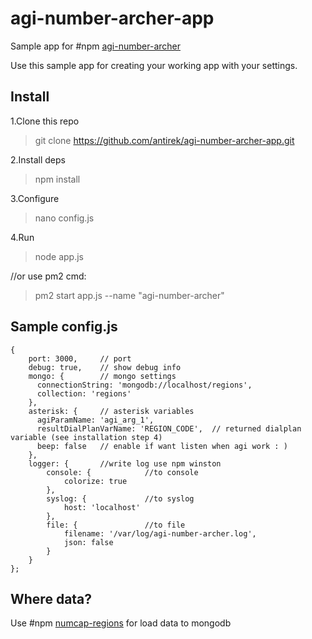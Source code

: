 # agi-number-archer-app

Sample app for #npm [agi-number-archer](http://github.com/antirek/agi-number-archer)

Use this sample app for creating your working app with your settings.


## Install

1.Clone this repo

> git clone https://github.com/antirek/agi-number-archer-app.git

2.Install deps

> npm install

3.Configure

> nano config.js

4.Run

> node app.js   

//or use pm2 cmd: 

> pm2 start app.js --name "agi-number-archer"


## Sample config.js
`````
{
    port: 3000,     // port
    debug: true,    // show debug info
    mongo: {        // mongo settings
      connectionString: 'mongodb://localhost/regions',  
      collection: 'regions'
    },
    asterisk: {     // asterisk variables
      agiParamName: 'agi_arg_1',
      resultDialPlanVarName: 'REGION_CODE',  // returned dialplan variable (see installation step 4)
      beep: false   // enable if want listen when agi work : )
    },
    logger: {       //write log use npm winston
        console: {            //to console
            colorize: true            
        },
        syslog: {             //to syslog
            host: 'localhost'            
        },
        file: {               //to file
            filename: '/var/log/agi-number-archer.log',
            json: false
        }
    }
};
`````

## Where data?

Use #npm [numcap-regions](http://github.com/antirek/numcap-regions) for load data to mongodb

